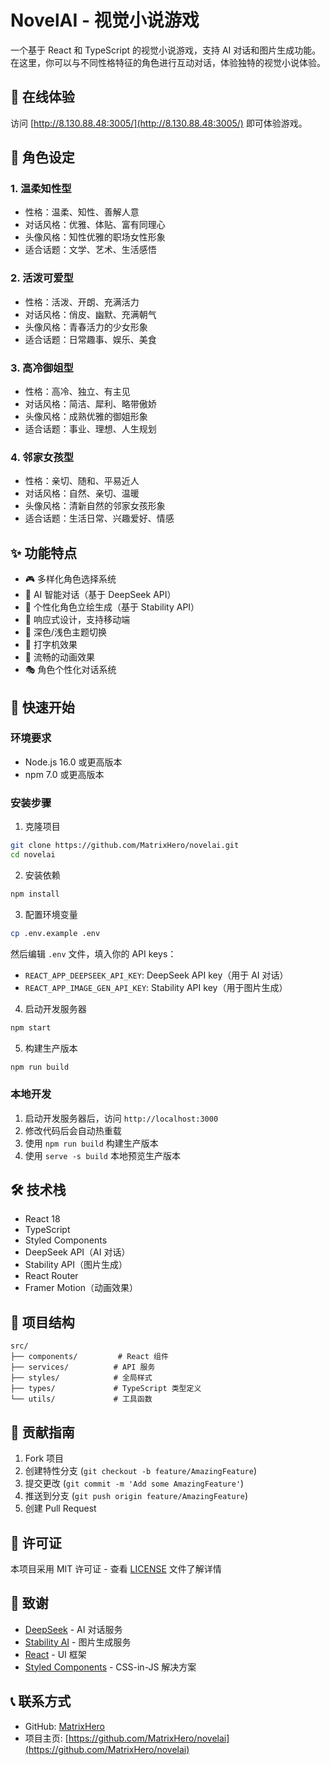 # NovelAI - 视觉小说游戏

一个基于 React 和 TypeScript 的视觉小说游戏，支持 AI 对话和图片生成功能。在这里，你可以与不同性格特征的角色进行互动对话，体验独特的视觉小说体验。

## 🌟 在线体验

访问 [http://8.130.88.48:3005/](http://8.130.88.48:3005/) 即可体验游戏。

## 👥 角色设定

### 1. 温柔知性型
- 性格：温柔、知性、善解人意
- 对话风格：优雅、体贴、富有同理心
- 头像风格：知性优雅的职场女性形象
- 适合话题：文学、艺术、生活感悟

### 2. 活泼可爱型
- 性格：活泼、开朗、充满活力
- 对话风格：俏皮、幽默、充满朝气
- 头像风格：青春活力的少女形象
- 适合话题：日常趣事、娱乐、美食

### 3. 高冷御姐型
- 性格：高冷、独立、有主见
- 对话风格：简洁、犀利、略带傲娇
- 头像风格：成熟优雅的御姐形象
- 适合话题：事业、理想、人生规划

### 4. 邻家女孩型
- 性格：亲切、随和、平易近人
- 对话风格：自然、亲切、温暖
- 头像风格：清新自然的邻家女孩形象
- 适合话题：生活日常、兴趣爱好、情感

## ✨ 功能特点

- 🎮 多样化角色选择系统
- 💬 AI 智能对话（基于 DeepSeek API）
- 🎨 个性化角色立绘生成（基于 Stability API）
- 📱 响应式设计，支持移动端
- 🌙 深色/浅色主题切换
- 🎯 打字机效果
- 💫 流畅的动画效果
- 🎭 角色个性化对话系统

## 🚀 快速开始

### 环境要求

- Node.js 16.0 或更高版本
- npm 7.0 或更高版本

### 安装步骤

1. 克隆项目
```bash
git clone https://github.com/MatrixHero/novelai.git
cd novelai
```

2. 安装依赖
```bash
npm install
```

3. 配置环境变量
```bash
cp .env.example .env
```
然后编辑 `.env` 文件，填入你的 API keys：
- `REACT_APP_DEEPSEEK_API_KEY`: DeepSeek API key（用于 AI 对话）
- `REACT_APP_IMAGE_GEN_API_KEY`: Stability API key（用于图片生成）

4. 启动开发服务器
```bash
npm start
```

5. 构建生产版本
```bash
npm run build
```

### 本地开发

1. 启动开发服务器后，访问 `http://localhost:3000`
2. 修改代码后会自动热重载
3. 使用 `npm run build` 构建生产版本
4. 使用 `serve -s build` 本地预览生产版本

## 🛠️ 技术栈

- React 18
- TypeScript
- Styled Components
- DeepSeek API（AI 对话）
- Stability API（图片生成）
- React Router
- Framer Motion（动画效果）

## 📝 项目结构

```
src/
├── components/         # React 组件
├── services/          # API 服务
├── styles/            # 全局样式
├── types/             # TypeScript 类型定义
└── utils/             # 工具函数
```

## 🤝 贡献指南

1. Fork 项目
2. 创建特性分支 (`git checkout -b feature/AmazingFeature`)
3. 提交更改 (`git commit -m 'Add some AmazingFeature'`)
4. 推送到分支 (`git push origin feature/AmazingFeature`)
5. 创建 Pull Request

## 📄 许可证

本项目采用 MIT 许可证 - 查看 [LICENSE](LICENSE) 文件了解详情

## 🙏 致谢

- [DeepSeek](https://deepseek.com/) - AI 对话服务
- [Stability AI](https://stability.ai/) - 图片生成服务
- [React](https://reactjs.org/) - UI 框架
- [Styled Components](https://styled-components.com/) - CSS-in-JS 解决方案

## 📞 联系方式

- GitHub: [MatrixHero](https://github.com/MatrixHero)
- 项目主页: [https://github.com/MatrixHero/novelai](https://github.com/MatrixHero/novelai)
